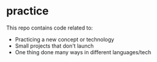 practice
========

This repo contains code related to:

- Practicing a new concept or technology
- Small projects that don't launch
- One thing done many ways in different languages/tech
